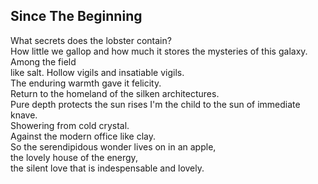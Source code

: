 Since The Beginning
-------------------
What secrets does the lobster contain?  
How little we gallop and how much it stores the mysteries of this galaxy. Among the field  
like salt. Hollow vigils and insatiable vigils.  
The enduring warmth gave it felicity.  
Return to the homeland of the silken architectures.  
Pure depth protects the sun rises I'm the child to the sun of immediate knave.  
Showering from cold crystal.  
Against the modern office like clay.  
So the serendipidous wonder lives on in an apple,  
the lovely house of the energy,  
the silent love that is indespensable and lovely.  
